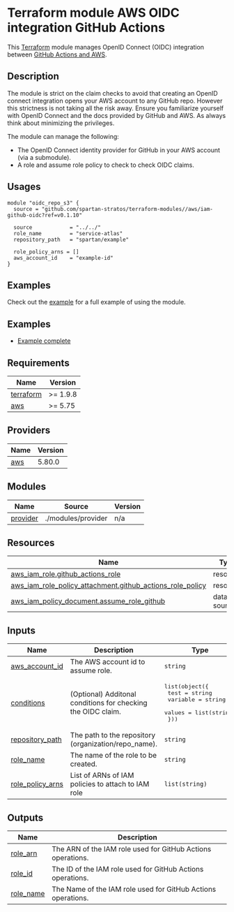 # Terraform module AWS OIDC integration GitHub Actions

This [Terraform](https://www.terraform.io/) module manages OpenID Connect (OIDC) integration between [GitHub Actions and AWS](https://docs.github.com/en/actions/deployment/security-hardening-your-deployments/configuring-openid-connect-in-amazon-web-services).

## Description

The module is strict on the claim checks to avoid that creating an OpenID connect integration opens your AWS account to any GitHub repo. However this strictness is not taking all the risk away. Ensure you familiarize yourself with OpenID Connect and the docs provided by GitHub and AWS. As always think about minimizing the privileges.

The module can manage the following:

- The OpenID Connect identity provider for GitHub in your AWS account (via a submodule).
- A role and assume role policy to check to check OIDC claims.

## Usages
```hcl
module "oidc_repo_s3" {
  source = "github.com/spartan-stratos/terraform-modules//aws/iam-github-oidc?ref=v0.1.10"

  source            = "../../"
  role_name         = "service-atlas"
  repository_path   = "spartan/example"
  
  role_policy_arns = []
  aws_account_id    = "example-id"
}
```

## Examples

Check out the [example](examples/default/README.md) for a full example of using the module.

## Examples
- [Example complete](./examples/complete/)

<!-- BEGIN_TF_DOCS -->
## Requirements

| Name | Version |
|------|---------|
| <a name="requirement_terraform"></a> [terraform](#requirement\_terraform) | >= 1.9.8 |
| <a name="requirement_aws"></a> [aws](#requirement\_aws) | >= 5.75 |

## Providers

| Name | Version |
|------|---------|
| <a name="provider_aws"></a> [aws](#provider\_aws) | 5.80.0 |

## Modules

| Name | Source | Version |
|------|--------|---------|
| <a name="module_provider"></a> [provider](#module\_provider) | ./modules/provider | n/a |

## Resources

| Name | Type |
|------|------|
| [aws_iam_role.github_actions_role](https://registry.terraform.io/providers/hashicorp/aws/latest/docs/resources/iam_role) | resource |
| [aws_iam_role_policy_attachment.github_actions_role_policy](https://registry.terraform.io/providers/hashicorp/aws/latest/docs/resources/iam_role_policy_attachment) | resource |
| [aws_iam_policy_document.assume_role_github](https://registry.terraform.io/providers/hashicorp/aws/latest/docs/data-sources/iam_policy_document) | data source |

## Inputs

| Name | Description | Type | Default | Required |
|------|-------------|------|---------|:--------:|
| <a name="input_aws_account_id"></a> [aws\_account\_id](#input\_aws\_account\_id) | The AWS account id to assume role. | `string` | n/a | yes |
| <a name="input_conditions"></a> [conditions](#input\_conditions) | (Optional) Additonal conditions for checking the OIDC claim. | <pre>list(object({<br/>    test     = string<br/>    variable = string<br/>    values   = list(string)<br/>  }))</pre> | `[]` | no |
| <a name="input_repository_path"></a> [repository\_path](#input\_repository\_path) | The path to the repository (organization/repo\_name). | `string` | n/a | yes |
| <a name="input_role_name"></a> [role\_name](#input\_role\_name) | The name of the role to be created. | `string` | n/a | yes |
| <a name="input_role_policy_arns"></a> [role\_policy\_arns](#input\_role\_policy\_arns) | List of ARNs of IAM policies to attach to IAM role | `list(string)` | `[]` | no |

## Outputs

| Name | Description |
|------|-------------|
| <a name="output_role_arn"></a> [role\_arn](#output\_role\_arn) | The ARN of the IAM role used for GitHub Actions operations. |
| <a name="output_role_id"></a> [role\_id](#output\_role\_id) | The ID of the IAM role used for GitHub Actions operations. |
| <a name="output_role_name"></a> [role\_name](#output\_role\_name) | The Name of the IAM role used for GitHub Actions operations. |
<!-- END_TF_DOCS -->